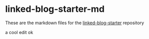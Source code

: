 # linked-blog-starter-md
These are the markdown files for the [linked-blog-starter](https://github.com/matthewwong525/linked-blog-starter) repository



a cool edit
ok